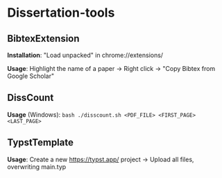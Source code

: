 # Dissertation-tools
## BibtexExtension
**Installation**: "Load unpacked" in chrome://extensions/

**Usage**: Highlight the name of a paper -> Right click -> "Copy Bibtex from Google Scholar"

## DissCount
**Usage** (Windows): `bash ./disscount.sh <PDF_FILE> <FIRST_PAGE> <LAST_PAGE>`

## TypstTemplate
**Usage**: Create a new https://typst.app/ project -> Upload all files, overwriting main.typ